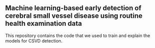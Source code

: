 ## Machine learning-based early detection of cerebral small vessel disease using routine health examination data
This repository contains the code that we used to train and explain the models for CSVD detection.
